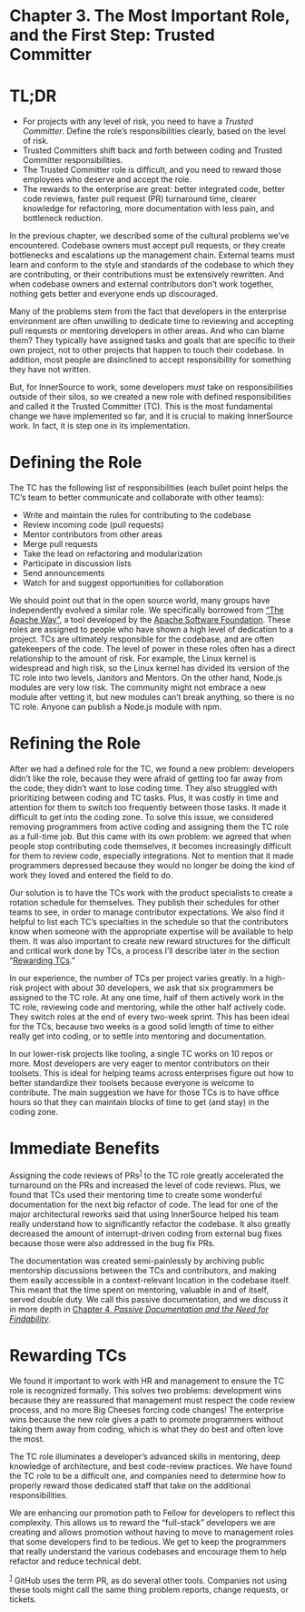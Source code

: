 Chapter 3. The Most Important Role, and the First Step: Trusted Committer
=========================================================================

TL;DR
=====

* For projects with any level of risk, you need to have a _Trusted Committer_. Define the role’s responsibilities clearly, based on the level of risk.
* Trusted Committers shift back and forth between coding and Trusted Committer responsibilities.
* The Trusted Committer role is difficult, and you need to reward those employees who deserve and accept the role.
* The rewards to the enterprise are great: better integrated code, better code reviews, faster pull request (PR) turnaround time, clearer knowledge for refactoring, more documentation with less pain, and bottleneck reduction.

In the previous chapter, we described some of the cultural problems we’ve encountered. Codebase owners must accept pull requests, or they create bottlenecks and escalations up the management chain. External teams must learn and conform to the style and standards of the codebase to which they are contributing, or their contributions must be extensively rewritten. And when codebase owners and external contributors don’t work together, nothing gets better and everyone ends up discouraged.

Many of the problems stem from the fact that developers in the enterprise environment are often unwilling to dedicate time to reviewing and accepting pull requests or mentoring developers in other areas. And who can blame them? They typically have assigned tasks and goals that are specific to their own project, not to other projects that happen to touch their codebase. In addition, most people are disinclined to accept responsibility for something they have not written.

But, for InnerSource to work, some developers _must_ take on responsibilities outside of their silos, so we created a new role with defined responsibilities and called it the Trusted Committer (TC). This is the most fundamental change we have implemented so far, and it is crucial to making InnerSource work. In fact, it is step one in its implementation.

Defining the Role
=================

The TC has the following list of responsibilities (each bullet point helps the TC’s team to better communicate and collaborate with other teams):

* Write and maintain the rules for contributing to the codebase
* Review incoming code (pull requests)
* Mentor contributors from other areas
* Merge pull requests
* Take the lead on refactoring and modularization
* Participate in discussion lists
* Send announcements
* Watch for and suggest opportunities for collaboration

We should point out that in the open source world, many groups have independently evolved a similar role. We specifically borrowed from [“The Apache Way”](http://theapacheway.com), a tool developed by the [Apache Software Foundation](https://www.apache.org). These roles are assigned to people who have shown a high level of dedication to a project. TCs are ultimately responsible for the codebase, and are often gatekeepers of the code. The level of power in these roles often has a direct relationship to the amount of risk. For example, the Linux kernel is widespread and high risk, so the Linux kernel has divided its version of the TC role into two levels, Janitors and Mentors. On the other hand, Node.js modules are very low risk. The community might not embrace a new module after vetting it, but new modules can’t break anything, so there is no TC role. Anyone can publish a Node.js module with npm.

Refining the Role
=================

After we had a defined role for the TC, we found a new problem: developers didn’t like the role, because they were afraid of getting too far away from the code; they didn’t want to lose coding time. They also struggled with prioritizing between coding and TC tasks. Plus, it was costly in time and attention for them to switch too frequently between those tasks. It made it difficult to get into the coding zone. To solve this issue, we considered removing programmers from active coding and assigning them the TC role as a full-time job. But this came with its own problem: we agreed that when people stop contributing code themselves, it becomes increasingly difficult for them to review code, especially integrations. Not to mention that it made programmers depressed because they would no longer be doing the kind of work they loved and entered the field to do.

Our solution is to have the TCs work with the product specialists to create a rotation schedule for themselves. They publish their schedules for other teams to see, in order to manage contributor expectations. We also find it helpful to list each TC’s specialties in the schedule so that the contributors know when someone with the appropriate expertise will be available to help them. It was also important to create new reward structures for the difficult and critical work done by TCs, a process I’ll describe later in the section “[Rewarding TCs](#rewarding_tcs).”

In our experience, the number of TCs per project varies greatly. In a high-risk project with about 30 developers, we ask that six programmers be assigned to the TC role. At any one time, half of them actively work in the TC role, reviewing code and mentoring, while the other half actively code. They switch roles at the end of every two-week sprint. This has been ideal for the TCs, because two weeks is a good solid length of time to either really get into coding, or to settle into mentoring and documentation.

In our lower-risk projects like tooling, a single TC works on 10 repos or more. Most developers are very eager to mentor contributors on their toolsets. This is ideal for helping teams across enterprises figure out how to better standardize their toolsets because everyone is welcome to contribute. The main suggestion we have for those TCs is to have office hours so that they can maintain blocks of time to get (and stay) in the coding zone.

Immediate Benefits
==================

Assigning the code reviews of PRs<sup>[1](#tbd)</sup> to the TC role greatly accelerated the turnaround on the PRs and increased the level of code reviews. Plus, we found that TCs used their mentoring time to create some wonderful documentation for the next big refactor of code. The lead for one of the major architectural reworks said that using InnerSource helped his team really understand how to significantly refactor the codebase. It also greatly decreased the amount of interrupt-driven coding from external bug fixes because those were also addressed in the bug fix PRs.

The documentation was created semi-painlessly by archiving public mentorship discussions between the TCs and contributors, and making them easily accessible in a context-relevant location in the codebase itself. This meant that the time spent on mentoring, valuable in and of itself, served double duty. We call this passive documentation, and we discuss it in more depth in [Chapter 4, _Passive Documentation and the Need for Findability_](/chapter-4#passive_documentation_and_the_need_for_f).

Rewarding TCs
=============

We found it important to work with HR and management to ensure the TC role is recognized formally. This solves two problems: development wins because they are reassured that management must respect the code review process, and no more Big Cheeses forcing code changes! The enterprise wins because the new role gives a path to promote programmers without taking them away from coding, which is what they do best and often love the most.

The TC role illuminates a developer’s advanced skills in mentoring, deep knowledge of architecture, and best code-review practices. We have found the TC role to be a difficult one, and companies need to determine how to properly reward those dedicated staff that take on the additional responsibilities.

We are enhancing our promotion path to Fellow for developers to reflect this complexity. This allows us to reward the “full-stack” developers we are creating and allows promotion without having to move to management roles that some developers find to be tedious. We get to keep the programmers that really understand the various codebases and encourage them to help refactor and reduce technical debt.

<sup>[1](#tbd)</sup> GitHub uses the term PR, as do several other tools. Companies not using these tools might call the same thing problem reports, change requests, or tickets.
